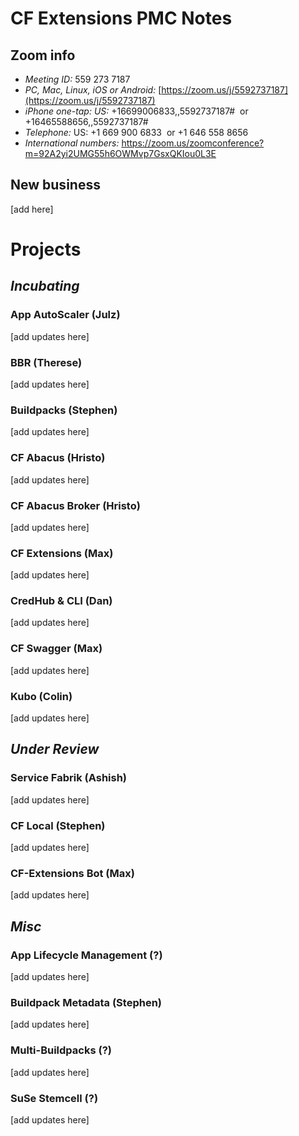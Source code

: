 # CF Extensions PMC Notes

## Zoom info

- *Meeting ID:* 559 273 7187
- *PC, Mac, Linux, iOS or Android:* [https://zoom.us/j/5592737187](https://zoom.us/j/5592737187)
- *iPhone one-tap: US:* +16699006833,,5592737187#  or +16465588656,,5592737187# 
- *Telephone:* US: +1 669 900 6833  or +1 646 558 8656 
- *International numbers:* https://zoom.us/zoomconference?m=92A2yi2UMG55h6OWMvp7GsxQKIou0L3E

## New business

[add here]

# Projects

## _Incubating_

### App AutoScaler (Julz)

[add updates here]

### BBR (Therese)

[add updates here]

### Buildpacks (Stephen)

[add updates here]

### CF Abacus (Hristo)

[add updates here]

### CF Abacus Broker (Hristo)

[add updates here]

### CF Extensions (Max)

[add updates here]

### CredHub & CLI (Dan)

[add updates here]

### CF Swagger (Max)

[add updates here]

### Kubo (Colin)

[add updates here]

## _Under Review_

### Service Fabrik (Ashish)

[add updates here]

### CF Local (Stephen)

[add updates here]

### CF-Extensions Bot (Max)

[add updates here]

## _Misc_

### App Lifecycle Management (?)

[add updates here]

### Buildpack Metadata (Stephen)

[add updates here]

### Multi-Buildpacks (?)

[add updates here]

### SuSe Stemcell (?)

[add updates here]
